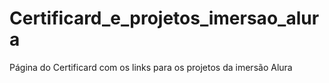 # Certificard_e_projetos_imersao_alura
 Página do Certificard com os links para os projetos da imersão Alura
